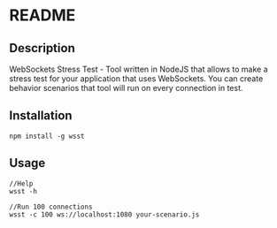 README
======

Description
-----------------

WebSockets Stress Test - Tool written in NodeJS that allows to make a stress test
for your application that uses WebSockets. You can create behavior scenarios that
tool will run on every connection in test.

Installation
------------

    npm install -g wsst

Usage
-----

    //Help
   	wsst -h

    //Run 100 connections
    wsst -c 100 ws://localhost:1080 your-scenario.js